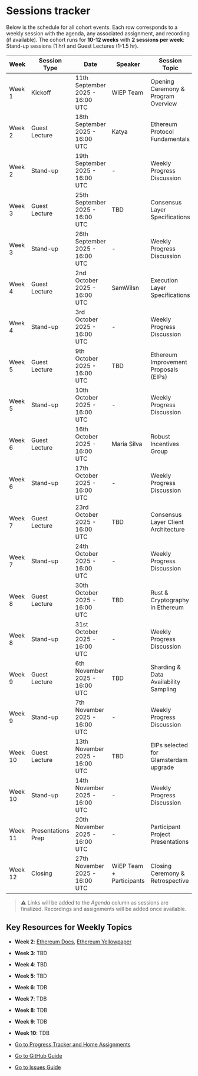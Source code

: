 # Sessions tracker

Below is the schedule for all cohort events. Each row corresponds to a weekly session with the agenda, any associated assignment, and recording (if available). The cohort runs for **10-12 weeks** with **2 sessions per week**: Stand-up sessions (1 hr) and Guest Lectures (1-1.5 hr).

| Week    | Session Type | Date | Speaker | Session Topic         | Assignment | Recording |
|---------|--------------|------------|---------------|----------------------------|------------|-----------|
| Week 1  | Kickoff      | 11th September 2025 - 16:00 UTC       |   WiEP Team   | Opening Ceremony & Program Overview | - | TBD |
| Week 2  | Guest Lecture| 18th September 2025 - 16:00 UTC        | Katya           | Ethereum Protocol Fundamentals | TBD | TBD |
| Week 2  | Stand-up     | 19th September 2025 - 16:00 UTC        | -             | Weekly Progress Discussion | - | - |
| Week 3  | Guest Lecture| 25th September 2025 - 16:00 UTC         | TBD           | Consensus Layer Specifications | TBD | TBD |
| Week 3  | Stand-up     | 26th September 2025 - 16:00 UTC        | -             |  Weekly Progress Discussion | - | - |
| Week 4  | Guest Lecture| 2nd October 2025 - 16:00 UTC         | SamWilsn | Execution Layer Specifications | TBD  | TBD |
| Week 4  | Stand-up     | 3rd October 2025 - 16:00 UTC        | -             |  Weekly Progress Discussion | - | - |
| Week 5  | Guest Lecture| 9th October 2025 - 16:00 UTC        | TBD         | Ethereum Improvement Proposals (EIPs) | TBD | TBD |
| Week 5  | Stand-up     | 10th October 2025 - 16:00 UTC        | -             |  Weekly Progress Discussion | - | - |
| Week 6  | Guest Lecture| 16th October 2025 - 16:00 UTC        | Maria Silva           | Robust Incentives Group | TBD | TBD |
| Week 6  | Stand-up     | 17th October 2025 - 16:00 UTC        | -             |  Weekly Progress Discussion | - | - |
| Week 7  | Guest Lecture| 23rd October 2025 - 16:00 UTC        | TBD | Consensus Layer Client Architecture | TBD | TBD |
| Week 7  | Stand-up     | 24th October 2025 - 16:00 UTC        | -             |  Weekly Progress Discussion | - | - |
| Week 8  | Guest Lecture| 30th October 2025 - 16:00 UTC        | TBD           | Rust & Cryptography in Ethereum | TBD | TBD |
| Week 8  | Stand-up     | 31st October 2025 - 16:00 UTC        | -             |  Weekly Progress Discussion | - | - |
| Week 9  | Guest Lecture| 6th November 2025 - 16:00 UTC        | TBD | Sharding & Data Availability Sampling | TBD | TBD |
| Week 9  | Stand-up     | 7th November 2025 - 16:00 UTC        | -             |  Weekly Progress Discussion | - | - |
| Week 10 | Guest Lecture| 13th November 2025 - 16:00 UTC        | TBD | EIPs selected for Glamsterdam upgrade | TBD | TBD |
| Week 10 | Stand-up     | 14th November 2025 - 16:00 UTC        | -             |  Weekly Progress Discussion | - | - |
| Week 11 | Presentations Prep| 20th November 2025 - 16:00 UTC        | -  | Participant Project Presentations | TBD | - |
| Week 12 | Closing      | 27th November 2025 - 16:00 UTC        | WiEP Team + Participants     | Closing Ceremony & Retrospective | TBD | TBD |

> &#x26A0; Links will be added to the *Agenda* column as sessions are finalized. Recordings and assignments will be added once available.

## Key Resources for Weekly Topics

- **Week 2**: [Ethereum Docs](https://ethereum.org/en/developers/docs/), [Ethereum Yellowpaper](https://ethereum.github.io/yellowpaper/paper.pdf)
- **Week 3**: TBD
- **Week 4**: TBD
- **Week 5**: TBD
- **Week 6**: TDB
- **Week 7**: TDB
- **Week 8**: TDB
- **Week 9**: TDB
- **Week 10**: TDB

- [Go to Progress Tracker and Home Assignments](./2-progress-tracker.md)
- [Go to GitHub Guide](./3-github-guide.md)
- [Go to Issues Guide](./4-issues-guide.md)
